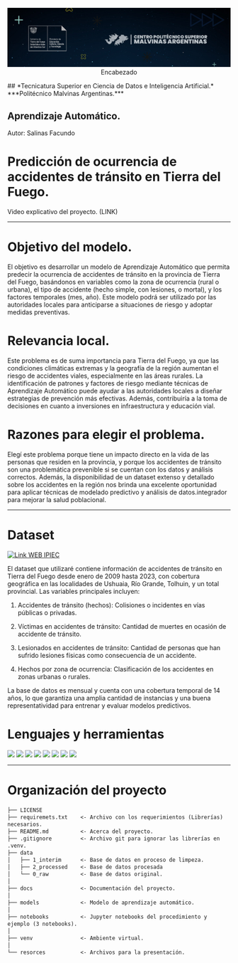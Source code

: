 <p align="center">
    <img src="resources\Img\Encabezado.jpg">Encabezado</img>
</p>
## *Tecnicatura Superior en Ciencia de Datos e Inteligencia Artificial.*
***Politécnico Malvinas Argentinas.***


## Aprendizaje Automático.
Autor: Salinas Facundo
# Predicción de ocurrencia de accidentes de tránsito en Tierra del Fuego.
Video explicativo del proyecto.
(LINK)

---

# Objetivo del modelo.
El objetivo es desarrollar un modelo de Aprendizaje Automático que permita predecir la ocurrencia de accidentes de tránsito en la provincia de Tierra del Fuego, basándonos en variables como la zona de ocurrencia (rural o urbana), el tipo de accidente (hecho simple, con lesiones, o mortal), y los factores temporales (mes, año). Este modelo podrá ser utilizado por las autoridades locales para anticiparse a situaciones de riesgo y adoptar medidas preventivas.

# Relevancia local.
Este problema es de suma importancia para Tierra del Fuego, ya que las condiciones climáticas extremas y la geografía de la región aumentan el riesgo de accidentes viales, especialmente en las áreas rurales. La identificación de patrones y factores de riesgo mediante técnicas de Aprendizaje Automático puede ayudar a las autoridades locales a diseñar estrategias de prevención más efectivas. Además, contribuiría a la toma de decisiones en cuanto a inversiones en infraestructura y educación vial.

# Razones para elegir el problema.
Elegí este problema porque tiene un impacto directo en la vida de las personas que residen en la provincia, y porque los accidentes de tránsito son una problemática prevenible si se cuentan con los datos y análisis correctos. Además, la disponibilidad de un dataset extenso y detallado sobre los accidentes en la región nos brinda una excelente oportunidad para aplicar técnicas de modelado predictivo y análisis de datos.integrador para mejorar la salud poblacional.

---

# Dataset
<p align="left">
    <a href="https://ipiec.tierradelfuego.gob.ar">
    <img src="https://img.shields.io/badge/Link_WEB_IPIEC-FFA500?style=for-the-badge&logo=Google-chrome&logoColor=white" alt="Link WEB IPIEC" />
  </a>
</p>

El dataset que utilizaré contiene información de accidentes de tránsito en Tierra del Fuego desde enero de 2009 hasta 2023, con cobertura geográfica en las localidades de Ushuaia, Río Grande, Tolhuin, y un total provincial. Las variables principales incluyen:

1. Accidentes de tránsito (hechos): Colisiones o incidentes en vías públicas o privadas.

2. Víctimas en accidentes de tránsito: Cantidad de muertes en ocasión de accidente de tránsito.

3. Lesionados en accidentes de tránsito: Cantidad de personas que han sufrido lesiones físicas como consecuencia de un accidente.

4. Hechos por zona de ocurrencia: Clasificación de los accidentes en zonas urbanas o rurales.

La base de datos es mensual y cuenta con una cobertura temporal de 14 años, lo que garantiza una amplia cantidad de instancias y una buena representatividad para entrenar y evaluar modelos predictivos.

# Lenguajes y herramientas
<div id="header" align="left">
<img src="https://img.shields.io/badge/Cookiecutter-D4AA00?style=for-the-badge&logo=Cookiecutter&logoColor=white" />
</a>
<img src="https://img.shields.io/badge/Jupyter-F37626.svg?&style=for-the-badge&logo=Jupyter&logoColor=white" />
</a>
<img src="https://img.shields.io/badge/GitHub-100000?style=for-the-badge&logo=github&logoColor=white" />
</a>
<img src="https://img.shields.io/badge/GIT-E44C30?style=for-the-badge&logo=git&logoColor=white" />
</a>
<img src="https://img.shields.io/badge/Python-FFD43B?style=for-the-badge&logo=python&logoColor=blue" />
</a>
<img src="https://img.shields.io/badge/Microsoft_Excel_CSV-217346?style=for-the-badge&logo=microsoft-excel&logoColor=white" />
</a> 
<img src="https://img.shields.io/badge/machine learning-F7931E?style=for-the-badge&logo=scikit-learn&logoColor=white" />
</a>
<img src="https://img.shields.io/badge/VSCode-0078D4?style=for-the-badge&logo=visual%20studio%20code&logoColor=white" />
</a> 
</div>

---

# Organización del proyecto

    ├── LICENSE
    ├── requiremets.txt    <- Archivo con los requerimientos (Librerías) necesarios.
    ├── README.md          <- Acerca del proyecto.
    ├── .gitignore         <- Archivo git para ignorar las librerías en .venv.
    ├── data
    │   ├── 1_interim      <- Base de datos en proceso de limpeza.
    │   ├── 2_processed    <- Base de datos procesada
    │   └── 0_raw          <- Base de datos original.
    │
    ├── docs               <- Documentación del proyecto.
    │
    ├── models             <- Modelo de aprendizaje automático.
    │
    ├── notebooks          <- Jupyter notebooks del procedimiento y ejemplo (3 notebooks).
    │
    ├── venv               <- Ambiente virtual.
    │
    └── resorces           <- Archivos para la presentación.